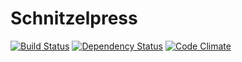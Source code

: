 # Schnitzelpress

[![Build Status](https://drone.io/github.com/WebCodr/schnitzelpress/status.png)](https://drone.io/github.com/WebCodr/schnitzelpress/latest)
[![Dependency Status](https://gemnasium.com/WebCodr/schnitzelpress.png)](https://gemnasium.com/WebCodr/schnitzelpress)
[![Code Climate](https://codeclimate.com/github/WebCodr/schnitzelpress.png)](https://codeclimate.com/github/WebCodr/schnitzelpress)
